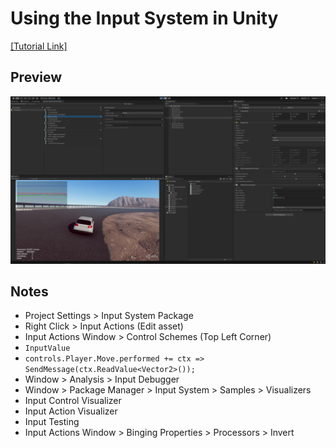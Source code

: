 # Using the Input System in Unity

[[Tutorial Link]](https://learn.unity.com/project/using-the-input-system-in-unity?uv=2020.1)

## Preview

![Preview01](./Preview/Preview01.png)

## Notes

- Project Settings > Input System Package
- Right Click > Input Actions (Edit asset)
- Input Actions Window > Control Schemes (Top Left Corner)
- `InputValue`
- `controls.Player.Move.performed += ctx => SendMessage(ctx.ReadValue<Vector2>());`
- Window > Analysis > Input Debugger
- Window > Package Manager > Input System > Samples > Visualizers
- Input Control Visualizer
- Input Action Visualizer
- Input Testing
- Input Actions Window > Binging Properties > Processors > Invert
